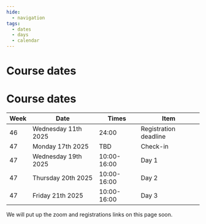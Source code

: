 ```yaml
---
hide:
  - navigation
tags:
  - dates
  - days
  - calendar
---
```


# Course dates

# Course dates


Week|Date                     |Times    |Item
----|-------------------------|---------|-------
46  |Wednesday 11th 2025  |24:00   | Registration deadline
47  |Monday 17th 2025  |TBD   | Check-in
47  |Wednesday 19th 2025  |10:00-16:00  | Day 1
47  |Thursday 20th 2025  |10:00-16:00  | Day 2
47  |Friday 21th 2025  |10:00-16:00  | Day 3

We will put up the zoom and registrations links on this page soon.
